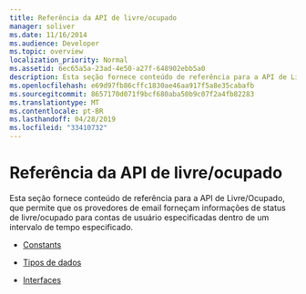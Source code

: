 ```yaml
---
title: Referência da API de livre/ocupado
manager: soliver
ms.date: 11/16/2014
ms.audience: Developer
ms.topic: overview
localization_priority: Normal
ms.assetid: 6ec65a5a-23ad-4e50-a27f-648902ebb5a0
description: Esta seção fornece conteúdo de referência para a API de Livre/Ocupado, que permite que os provedores de email forneçam informações de status de livre/ocupado para contas de usuário especificadas dentro de um intervalo de tempo especificado.
ms.openlocfilehash: e69d97fb86cffc1830ae46aa917f5a8e35cabafb
ms.sourcegitcommit: 8657170d071f9bcf680aba50b9c07f2a4fb82283
ms.translationtype: MT
ms.contentlocale: pt-BR
ms.lasthandoff: 04/28/2019
ms.locfileid: "33410732"
---
```

# <a name="freebusy-api-reference"></a>Referência da API de livre/ocupado

Esta seção fornece conteúdo de referência para a API de Livre/Ocupado, que permite que os provedores de email forneçam informações de status de livre/ocupado para contas de usuário especificadas dentro de um intervalo de tempo especificado.

- [Constants](constants-free-busy-api.md)
    
- [Tipos de dados](data-types-free-busy-api.md)
    
- [Interfaces](interfaces-free-busy-api.md)
    


